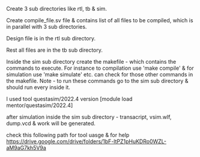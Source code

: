 Create 3 sub directories like rtl, tb & sim.

Create compile_file.sv file & contains list of all files to be compiled, which is in parallel with 3 sub directories.

Design file is in the rtl sub directory.

Rest all files are in the tb sub directory.

Inside the sim sub directory create the makefile - which contains the commands to execute. For instance to compilation use 'make compile' & for simulation use 'make simulate' etc.
can check for those other commands in the makefile. Note - to run these commands go to the sim sub directory & should run every inside it.

I used tool questasim/2022.4 version [module load mentor/questasim/2022.4]

after simulation inside the sim sub directory - transacript, vsim.wlf, dump.vcd & work will be generated.

check this following path for tool uasge & for help 
https://drive.google.com/drive/folders/1bF-ltPZ1pHuKDRo0WZL-aM9aG7kh5V9a
